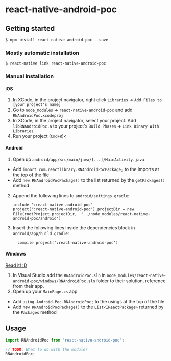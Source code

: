 
# react-native-android-poc

## Getting started

`$ npm install react-native-android-poc --save`

### Mostly automatic installation

`$ react-native link react-native-android-poc`

### Manual installation


#### iOS

1. In XCode, in the project navigator, right click `Libraries` ➜ `Add Files to [your project's name]`
2. Go to `node_modules` ➜ `react-native-android-poc` and add `RNAndroidPoc.xcodeproj`
3. In XCode, in the project navigator, select your project. Add `libRNAndroidPoc.a` to your project's `Build Phases` ➜ `Link Binary With Libraries`
4. Run your project (`Cmd+R`)<

#### Android

1. Open up `android/app/src/main/java/[...]/MainActivity.java`
  - Add `import com.reactlibrary.RNAndroidPocPackage;` to the imports at the top of the file
  - Add `new RNAndroidPocPackage()` to the list returned by the `getPackages()` method
2. Append the following lines to `android/settings.gradle`:
  	```
  	include ':react-native-android-poc'
  	project(':react-native-android-poc').projectDir = new File(rootProject.projectDir, 	'../node_modules/react-native-android-poc/android')
  	```
3. Insert the following lines inside the dependencies block in `android/app/build.gradle`:
  	```
      compile project(':react-native-android-poc')
  	```

#### Windows
[Read it! :D](https://github.com/ReactWindows/react-native)

1. In Visual Studio add the `RNAndroidPoc.sln` in `node_modules/react-native-android-poc/windows/RNAndroidPoc.sln` folder to their solution, reference from their app.
2. Open up your `MainPage.cs` app
  - Add `using Android.Poc.RNAndroidPoc;` to the usings at the top of the file
  - Add `new RNAndroidPocPackage()` to the `List<IReactPackage>` returned by the `Packages` method


## Usage
```javascript
import RNAndroidPoc from 'react-native-android-poc';

// TODO: What to do with the module?
RNAndroidPoc;
```
  